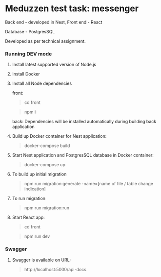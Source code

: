 # Meduzzen test task: messenger

Back end - developed in Nest, Front end - React

Database - PostgresSQL

Developed as per technical assignment.

### Running DEV mode

1. Install latest supported version of Node.js
2. Install Docker
3. Install all Node dependencies

   front:

   > cd front

   > npm i

   back: Dependencies will be installed automatically during building back application

4. Build up Docker container for Nest application:

   > docker-compose build

5. Start Nest application and PostgresSQL database in Docker container:

   > docker-compose up

6. To build up initial migration

   > npm run migration:generate -name=[name of file / table change indication]

7. To run migration

   > npm run migration:run

8. Start React app:

   > cd front

   > npm run dev

### Swagger

1. Swagger is available on URL:

   > http://localhost:5000/api-docs
